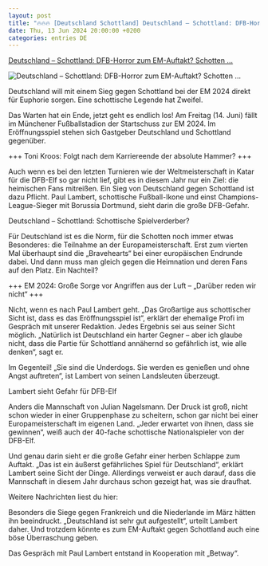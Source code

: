 ```yaml
---
layout: post
title: "🔥🔥🔥 [Deutschland Schottland] Deutschland – Schottland: DFB-Horror zum EM-Auftakt? Schotten ..."
date: Thu, 13 Jun 2024 20:00:00 +0200
categories: entries DE
---
```

[Deutschland – Schottland: DFB-Horror zum EM-Auftakt? Schotten ...](https://www.derwesten.de/sport/fussball/deutschland-schottland-em-2024-auftakt-paul-lambert-id300996897.html)

![Deutschland – Schottland: DFB-Horror zum EM-Auftakt? Schotten ...](https://www.derwesten.de/wp-content/uploads/sites/8/2024/06/deutschland-schottland-e1717955376561.jpg)

Deutschland will mit einem Sieg gegen Schottland bei der EM 2024 direkt für Euphorie sorgen. Eine schottische Legende hat Zweifel.

Das Warten hat ein Ende, jetzt geht es endlich los! Am Freitag (14. Juni) fällt im Münchener Fußballstadion der Startschuss zur EM 2024. Im Eröffnungsspiel stehen sich Gastgeber Deutschland und Schottland gegenüber.

+++ Toni Kroos: Folgt nach dem Karriereende der absolute Hammer? +++

Auch wenn es bei den letzten Turnieren wie der Weltmeisterschaft in Katar für die DFB-Elf so gar nicht lief, gibt es in diesem Jahr nur ein Ziel: die heimischen Fans mitreißen. Ein Sieg von Deutschland gegen Schottland ist dazu Pflicht. Paul Lambert, schottische Fußball-Ikone und einst Champions-League-Sieger mit Borussia Dortmund, sieht darin die große DFB-Gefahr.

Deutschland – Schottland: Schottische Spielverderber?

Für Deutschland ist es die Norm, für die Schotten noch immer etwas Besonderes: die Teilnahme an der Europameisterschaft. Erst zum vierten Mal überhaupt sind die „Bravehearts“ bei einer europäischen Endrunde dabei. Und dann muss man gleich gegen die Heimnation und deren Fans auf den Platz. Ein Nachteil?

+++ EM 2024: Große Sorge vor Angriffen aus der Luft – „Darüber reden wir nicht“ +++

Nicht, wenn es nach Paul Lambert geht. „Das Großartige aus schottischer Sicht ist, dass es das Eröffnungsspiel ist“, erklärt der ehemalige Profi im Gespräch mit unserer Redaktion. Jedes Ergebnis sei aus seiner Sicht möglich. „Natürlich ist Deutschland ein harter Gegner – aber ich glaube nicht, dass die Partie für Schottland annähernd so gefährlich ist, wie alle denken“, sagt er.

Im Gegenteil! „Sie sind die Underdogs. Sie werden es genießen und ohne Angst auftreten“, ist Lambert von seinen Landsleuten überzeugt.

Lambert sieht Gefahr für DFB-Elf

Anders die Mannschaft von Julian Nagelsmann. Der Druck ist groß, nicht schon wieder in einer Gruppenphase zu scheitern, schon gar nicht bei einer Europameisterschaft im eigenen Land. „Jeder erwartet von ihnen, dass sie gewinnen“, weiß auch der 40-fache schottische Nationalspieler von der DFB-Elf.

Und genau darin sieht er die große Gefahr einer herben Schlappe zum Auftakt. „Das ist ein äußerst gefährliches Spiel für Deutschland“, erklärt Lambert seine Sicht der Dinge. Allerdings verweist er auch darauf, dass die Mannschaft in diesem Jahr durchaus schon gezeigt hat, was sie draufhat.

Weitere Nachrichten liest du hier:

Besonders die Siege gegen Frankreich und die Niederlande im März hätten ihn beeindruckt. „Deutschland ist sehr gut aufgestellt“, urteilt Lambert daher. Und trotzdem könnte es zum EM-Auftakt gegen Schottland auch eine böse Überraschung geben.

Das Gespräch mit Paul Lambert entstand in Kooperation mit „Betway“.

